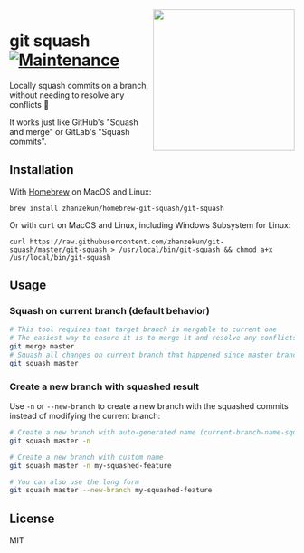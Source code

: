 <img align="right" height="250" src="https://i.imgur.com/4iAqPLR.jpg">

# git squash [![Maintenance](https://img.shields.io/maintenance/yes/2021.svg?maxAge=2592000)]()

Locally squash commits on a branch, without needing to resolve any conflicts 🧈

It works just like GitHub's "Squash and merge" or GitLab's "Squash commits".

## Installation

With [Homebrew](https://brew.sh/) on MacOS and Linux:

```
brew install zhanzekun/homebrew-git-squash/git-squash
```

Or with `curl` on MacOS and Linux, including Windows Subsystem for Linux:

```
curl https://raw.githubusercontent.com/zhanzekun/git-squash/master/git-squash > /usr/local/bin/git-squash && chmod a+x /usr/local/bin/git-squash
```

## Usage

### Squash on current branch (default behavior)

```sh
# This tool requires that target branch is mergable to current one
# The easiest way to ensure it is to merge it and resolve any conflicts
git merge master
# Squash all changes on current branch that happened since master branch
git squash master
```

### Create a new branch with squashed result

Use `-n` or `--new-branch` to create a new branch with the squashed commits instead of modifying the current branch:

```sh
# Create a new branch with auto-generated name (current-branch-name-squashed)
git squash master -n

# Create a new branch with custom name
git squash master -n my-squashed-feature

# You can also use the long form
git squash master --new-branch my-squashed-feature
```

## License

MIT
